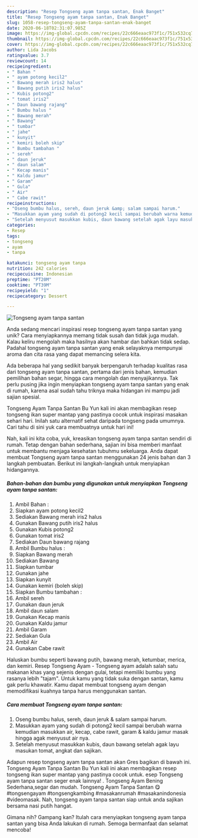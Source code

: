 ```yaml
---
description: "Resep Tongseng ayam tanpa santan, Enak Banget"
title: "Resep Tongseng ayam tanpa santan, Enak Banget"
slug: 1058-resep-tongseng-ayam-tanpa-santan-enak-banget
date: 2020-06-18T02:31:07.985Z
image: https://img-global.cpcdn.com/recipes/22c666eaac973f1c/751x532cq70/tongseng-ayam-tanpa-santan-foto-resep-utama.jpg
thumbnail: https://img-global.cpcdn.com/recipes/22c666eaac973f1c/751x532cq70/tongseng-ayam-tanpa-santan-foto-resep-utama.jpg
cover: https://img-global.cpcdn.com/recipes/22c666eaac973f1c/751x532cq70/tongseng-ayam-tanpa-santan-foto-resep-utama.jpg
author: Lida Jacobs
ratingvalue: 3.7
reviewcount: 14
recipeingredient:
- " Bahan "
- " ayam potong kecil2"
- " Bawang merah iris2 halus"
- " Bawang putih iris2 halus"
- " Kubis potong2"
- " tomat iris2"
- " Daun bawang rajang"
- " Bumbu halus "
- " Bawang merah"
- " Bawang"
- " tumbar"
- " jahe"
- " kunyit"
- " kemiri boleh skip"
- " Bumbu tambahan "
- " sereh"
- " daun jeruk"
- " daun salam"
- " Kecap manis"
- " Kaldu jamur"
- " Garam"
- " Gula"
- " Air"
- " Cabe rawit"
recipeinstructions:
- "Oseng bumbu halus, sereh, daun jeruk &amp; salam sampai harum."
- "Masukkan ayam yang sudah di potong2 kecil sampai berubah warna kemudian masukkan air, kecap, cabe rawit, garam &amp; kaldu jamur masak hingga agak menyusut air nya."
- "Setelah menyusut masukkan kubis, daun bawang setelah agak layu masukan tomat, angkat dan sajikan."
categories:
- Resep
tags:
- tongseng
- ayam
- tanpa

katakunci: tongseng ayam tanpa 
nutrition: 242 calories
recipecuisine: Indonesian
preptime: "PT20M"
cooktime: "PT39M"
recipeyield: "1"
recipecategory: Dessert

---
```



![Tongseng ayam tanpa santan](https://img-global.cpcdn.com/recipes/22c666eaac973f1c/751x532cq70/tongseng-ayam-tanpa-santan-foto-resep-utama.jpg)

Anda sedang mencari inspirasi resep tongseng ayam tanpa santan yang unik? Cara menyiapkannya memang tidak susah dan tidak juga mudah. Kalau keliru mengolah maka hasilnya akan hambar dan bahkan tidak sedap. Padahal tongseng ayam tanpa santan yang enak selayaknya mempunyai aroma dan cita rasa yang dapat memancing selera kita.

Ada beberapa hal yang sedikit banyak berpengaruh terhadap kualitas rasa dari tongseng ayam tanpa santan, pertama dari jenis bahan, kemudian pemilihan bahan segar, hingga cara mengolah dan menyajikannya. Tak perlu pusing jika ingin menyiapkan tongseng ayam tanpa santan yang enak di rumah, karena asal sudah tahu triknya maka hidangan ini mampu jadi sajian spesial.

Tongseng Ayam Tanpa Santan Bu Yun kali ini akan membagikan resep tongseng ikan super mantap yang pastinya cocok untuk inspirasi masakan sehari hari. Inilah satu alternatif sehat daripada tongseng pada umumnya. Cari tahu di sini yuk cara membuatnya untuk hari ini!


Nah, kali ini kita coba, yuk, kreasikan tongseng ayam tanpa santan sendiri di rumah. Tetap dengan bahan sederhana, sajian ini bisa memberi manfaat untuk membantu menjaga kesehatan tubuhmu sekeluarga. Anda dapat membuat Tongseng ayam tanpa santan menggunakan 24 jenis bahan dan 3 langkah pembuatan. Berikut ini langkah-langkah untuk menyiapkan hidangannya.

<!--inarticleads1-->

##### Bahan-bahan dan bumbu yang digunakan untuk menyiapkan Tongseng ayam tanpa santan:

1. Ambil  Bahan :
1. Siapkan  ayam potong kecil2
1. Sediakan  Bawang merah iris2 halus
1. Gunakan  Bawang putih iris2 halus
1. Gunakan  Kubis potong2
1. Gunakan  tomat iris2
1. Sediakan  Daun bawang rajang
1. Ambil  Bumbu halus :
1. Siapkan  Bawang merah
1. Sediakan  Bawang
1. Siapkan  tumbar
1. Gunakan  jahe
1. Siapkan  kunyit
1. Gunakan  kemiri (boleh skip)
1. Siapkan  Bumbu tambahan :
1. Ambil  sereh
1. Gunakan  daun jeruk
1. Ambil  daun salam
1. Gunakan  Kecap manis
1. Gunakan  Kaldu jamur
1. Ambil  Garam
1. Sediakan  Gula
1. Ambil  Air
1. Gunakan  Cabe rawit


Haluskan bumbu seperti bawang putih, bawang merah, ketumbar, merica, dan kemiri. Resep Tongseng Ayam - Tongseng ayam adalah salah satu makanan khas yang sejenis dengan gulai, tetapi memiliki bumbu yang rasanya lebih &#34;tajam&#34;. Untuk kamu yang tidak suka dengan santan, kamu gak perlu khawatir. Kamu dapat membuat tongseng ayam dengan memodifikasi kuahnya tanpa harus menggunakan santan. 

<!--inarticleads2-->

##### Cara membuat Tongseng ayam tanpa santan:

1. Oseng bumbu halus, sereh, daun jeruk &amp; salam sampai harum.
1. Masukkan ayam yang sudah di potong2 kecil sampai berubah warna kemudian masukkan air, kecap, cabe rawit, garam &amp; kaldu jamur masak hingga agak menyusut air nya.
1. Setelah menyusut masukkan kubis, daun bawang setelah agak layu masukan tomat, angkat dan sajikan.


Adapun resep tongseng ayam tanpa santan akan Gres bagikan di bawah ini. Tongseng Ayam Tanpa Santan Bu Yun kali ini akan membagikan resep tongseng ikan super mantap yang pastinya cocok untuk. esep Tongseng ayam tanpa santan seger enak lainnya! . Tongseng Ayam Bening Sederhana,segar dan mudah. Tongseng Ayam Tanpa Santan 😋 #tongsengayam #tongsengkambing #masakanrumah #masakanindonesia #videomasak. Nah, tongseng ayam tanpa santan siap untuk anda sajikan bersama nasi putih hangat. 

Gimana nih? Gampang kan? Itulah cara menyiapkan tongseng ayam tanpa santan yang bisa Anda lakukan di rumah. Semoga bermanfaat dan selamat mencoba!
